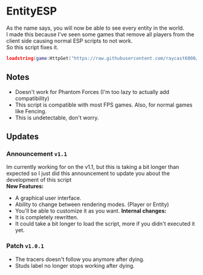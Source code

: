 # EntityESP
As the name says, you will now be able to see every entity in the world. \
I made this because I've seen some games that remove all players from the client side causing normal ESP scripts to not work. \
So this script fixes it.

```lua
loadstring(game:HttpGet("https://raw.githubusercontent.com/raycast6000/EntityESP/main/loader.lua"))()
```
## Notes
- Doesn't work for Phantom Forces (I'm too lazy to actually add compatibility)
- This script is compatible with most FPS games. Also, for normal games like Fencing.
- This is undetectable, don't worry.
## Updates
### **Announcement** `v1.1`
Im currently working for on the v1.1, but this is taking a bit longer than expected so I just did this announcement to
update you about the development of this script \
**New Features:**
- A graphical user interface.
- Ability to change between rendering modes. (Player or Entity)
- You'll be able to customize it as you want.
**Internal changes:**
- It is completely rewritten.
- It could take a bit longer to load the script, more if you didn't executed it yet.
### **Patch** `v1.0.1`
- The tracers doesn't follow you anymore after dying.
- Studs label no longer stops working after dying.
